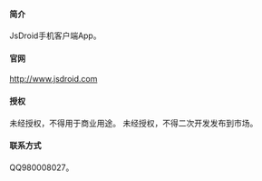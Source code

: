 
#### 简介
JsDroid手机客户端App。
#### 官网
http://www.jsdroid.com

#### 授权
未经授权，不得用于商业用途。
未经授权，不得二次开发发布到市场。
#### 联系方式
QQ980008027。


